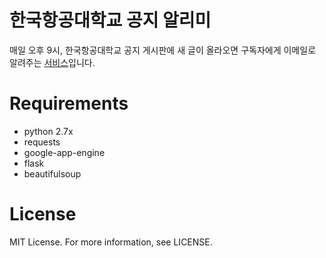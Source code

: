 # 한국항공대학교 공지 알리미
매일 오후 9시, 한국항공대학교 공지 게시판에 새 글이 올라오면 구독자에게 이메일로 알려주는 [서비스](https://kau-notify.appspot.com)입니다.
# Requirements
* python 2.7x
* requests
* google-app-engine
* flask
* beautifulsoup
# License
MIT License. For more information, see LICENSE.

